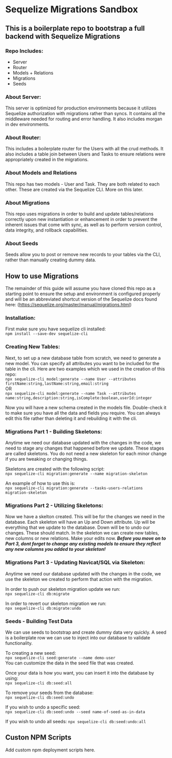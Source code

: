 # Sequelize Migrations Sandbox
## This is a boilerplate repo to bootstrap a full backend with Sequelize Migrations

### Repo Includes:
* Server
* Router
* Models + Relations
* Migrations
* Seeds

### About Server:
This server is optimized for production environments because it utilizes Sequelize authorization with migrations rather than syncs.  It contains all the middleware needed for routing and error handling. It also includes morgan in dev environments.

### About Router:
This includes a boilerplate router for the Users with all the crud methods.  It also includes a table join between Users and Tasks to ensure relations were appropriately created in the migrations.

### About Models and Relations
This repo has two models - User and Task.  They are both related to each other.  These are created via the Sequelize CLI.  More on this later.

### About Migrations
This repo uses migrations in order to build and update tables/relations correctly upon new instantiation or enhancement in order to prevent the inherent issues that come with sync, as well as to perform version control, data integrity, and rollback capabilities.

### About Seeds
Seeds allow you to post or remove new records to your tables via the CLI, rather than manually creating dummy data.


## How to use Migrations

The remainder of this guide will assume you have cloned this repo as a starting point to ensure the setup and environment is configured properly and will be an abbreviated shortcut version of the Sequelize docs found here: (https://sequelize.org/master/manual/migrations.html)

### Installation:

First make sure you have sequelize cli installed:   
``npm install --save-dev sequelize-cli``   

### Creating New Tables:
Next, to set up a new database table from scratch, we need to generate a new model.  You can specify all attributes you want to be included for the table in the cli.  Here are two examples which we used in the creation of this repo:   
``npx sequelize-cli model:generate --name User --attributes firstName:string,lastName:string,email:string``   
OR   
``npx sequelize-cli model:generate --name Task --attributes name:string,description:string,isComplete:boolean,userId:integer``    

Now you will have a new schema created in the models file.  Double-check it to make sure you have all the data and fields you require.  You can always edit this file rather than deleting it and rebuilding it with the cli.

### Migrations Part 1 - Building Skeletons:
Anytime we need our database updated with the changes in the code, we need to stage any changes that happened before we update.  These stages are called skeletons.  You do not need a new skeleton for each minor change if you are tweaking or changing things.   

Skeletons are created with the following script:    
``npx sequelize-cli migration:generate --name migration-skeleton``   

An example of how to use this is:   
``npx sequelize-cli migration:generate --tasks-users-relations migration-skeleton``   

### Migrations Part 2 - Utilizing Skeletons:
Now we have a skelton created.  This will be for the changes we need in the database.  Each skeleton will have an Up and Down attribute.  Up will be everything that we update to the database.  Down will be to undo our changes.  These should match.  In the skeleton we can create new tables, new columns or new relations.  Make your edits now.  ***Before you move on to Part 3, dont forget to change any existing models to ensure they reflect any new columns you added to your skeleton!***

### Migrations Part 3 - Updating Navicat/SQL via Skeleton:
Anytime we need our database updated with the changes in the code, we use the skeleton we created to perform that action with the migration. 

In order to push our skeleton migration update we run:   
``npx sequelize-cli db:migrate``   

In order to revert our skeleton migration we run:   
``npx sequelize-cli db:migrate:undo``

### Seeds - Building Test Data
We can use seeds to bootstrap and create dummy data very quickly.  A seed is a boilerplate row we can use to inject into our database to validate functionality.

To creating a new seed:   
``npx sequelize-cli seed:generate --name demo-user``   
You can customize the data in the seed file that was created.

Once your data is how you want, you can insert it into the database by using:   
``npx sequelize-cli db:seed:all``   

To remove your seeds from the database:   
``npx sequelize-cli db:seed:undo``  

If you wish to undo a specific seed:   
``npx sequelize-cli db:seed:undo --seed name-of-seed-as-in-data``   

If you wish to undo all seeds:
``npx sequelize-cli db:seed:undo:all``   


## Custon NPM Scripts
Add custom npm deployment scripts here.